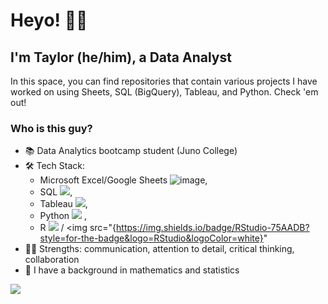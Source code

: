 # Heyo! ✌🏼
## I'm Taylor (he/him), a Data Analyst

In this space, you can find repositories that contain various projects I have worked on using Sheets, SQL (BigQuery), Tableau, and Python. Check 'em out!

### Who is this guy?<br>
* 📚 Data Analytics bootcamp student (Juno College)<br>
* 🛠 Tech Stack:
    * Microsoft Excel/Google Sheets ![image]({https://img.shields.io/badge/Google%20Sheets-34A853?style=for-the-badge&logo=google-sheets&logoColor=white}),
    * SQL <img src="{https://img.shields.io/badge/MySQL-005C84?style=for-the-badge&logo=mysql&logoColor=white}" />,
    * Tableau <img src="{https://img.shields.io/badge/Tableau-E97627?style=for-the-badge&logo=Tableau&logoColor=white}" />,
    * Python <img src="{https://img.shields.io/badge/Python-FFD43B?style=for-the-badge&logo=python&logoColor=blue}" /> ,
    * R <img src="{https://img.shields.io/badge/R-276DC3?style=for-the-badge&logo=r&logoColor=white}" /> / <img src="{https://img.shields.io/badge/RStudio-75AADB?style=for-the-badge&logo=RStudio&logoColor=white}" <br>
* 💪🏻 Strengths: communication, attention to detail, critical thinking, collaboration<br>
* 🧮 I have a background in mathematics and statistics<br>

![](https://img.shields.io/badge/Code-Python-informational?style=flat&logo=#3776AB&logoColor=white&color=2bbc8a)

<!--
**taylortripp/taylortripp** is a ✨ _special_ ✨ repository because its `README.md` (this file) appears on your GitHub profile.

Here are some ideas to get you started:

- 🔭 I’m currently working on ...
- 🌱 I’m currently learning ...
- 👯 I’m looking to collaborate on ...
- 🤔 I’m looking for help with ...
- 💬 Ask me about ...
- 📫 How to reach me: ...
- 😄 Pronouns: ...
- ⚡ Fun fact: ...

(<img src="{https://img.shields.io/badge/Numpy-777BB4?style=for-the-badge&logo=numpy&logoColor=white}" />, <img src="{https://img.shields.io/badge/Pandas-2C2D72?style=for-the-badge&logo=pandas&logoColor=white}" />, <img src="{https://img.shields.io/badge/Plotly-239120?style=for-the-badge&logo=plotly&logoColor=white}" />, <img src="{https://img.shields.io/badge/scikit_learn-F7931E?style=for-the-badge&logo=scikit-learn&logoColor=white}" /> )
-->

